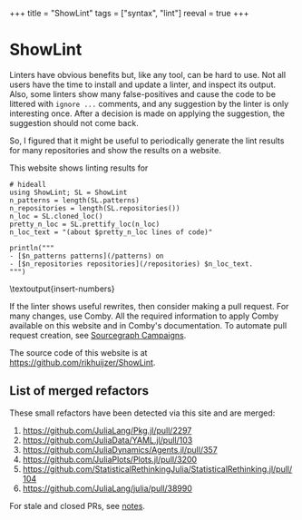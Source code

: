 +++
title = "ShowLint"
tags = ["syntax", "lint"]
reeval = true
+++

# ShowLint

Linters have obvious benefits but, like any tool, can be hard to use.
Not all users have the time to install and update a linter, and inspect its output.
Also, some linters show many false-positives and cause the code to be littered with `ignore ...` comments, and any suggestion by the linter is only interesting once.
After a decision is made on applying the suggestion, the suggestion should not come back.

So, I figured that it might be useful to periodically generate the lint results for many repositories and show the results on a website.

This website shows linting results for

```julia:insert-numbers
# hideall
using ShowLint; SL = ShowLint
n_patterns = length(SL.patterns)
n_repositories = length(SL.repositories())
n_loc = SL.cloned_loc()
pretty_n_loc = SL.prettify_loc(n_loc)
n_loc_text = "(about $pretty_n_loc lines of code)"

println("""
- [$n_patterns patterns](/patterns) on 
- [$n_repositories repositories](/repositories) $n_loc_text.
""")
```
\textoutput{insert-numbers}

If the linter shows useful rewrites, then consider making a pull request.
For many changes, use Comby.
All the required information to apply Comby available on this website and in Comby's documentation.
To automate pull request creation, see [Sourcegraph Campaigns](https://sourcegraph.com/campaigns).

The source code of this website is at <https://github.com/rikhuijzer/ShowLint>.

## List of merged refactors 

These small refactors have been detected via this site and are merged:

1. <https://github.com/JuliaLang/Pkg.jl/pull/2297>
1. <https://github.com/JuliaData/YAML.jl/pull/103>
1. <https://github.com/JuliaDynamics/Agents.jl/pull/357>
1. <https://github.com/JuliaPlots/Plots.jl/pull/3200>
1. <https://github.com/StatisticalRethinkingJulia/StatisticalRethinking.jl/pull/104>
1. <https://github.com/JuliaLang/julia/pull/38990>

For stale and closed PRs, see [notes](/notes).
